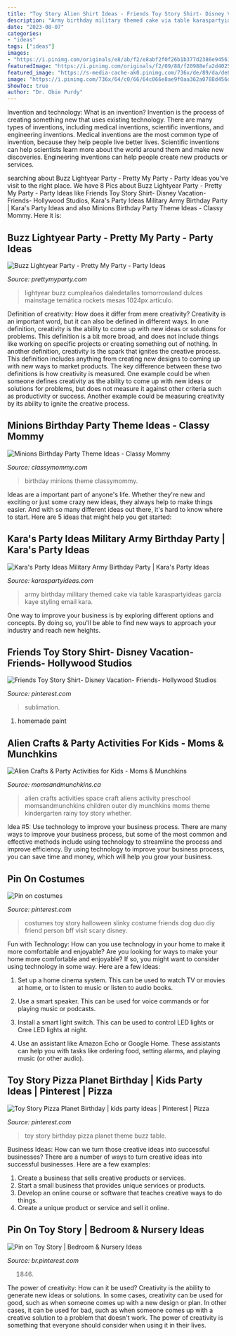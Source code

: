 ```yaml
---
title: "Toy Story Alien Shirt Ideas - Friends Toy Story Shirt- Disney Vacation- Friends- Hollywood Studios"
description: "Army birthday military themed cake via table karaspartyideas garcia kaye styling email kara"
date: "2023-08-07"
categories:
- "ideas"
tags: ["ideas"]
images:
- "https://i.pinimg.com/originals/e8/ab/f2/e8abf2f0f26b1b377d2386e94561341b.jpg"
featuredImage: "https://i.pinimg.com/originals/f2/09/88/f20988efa2d40250336558a71b9bfc10.jpg"
featured_image: "https://s-media-cache-ak0.pinimg.com/736x/de/89/da/de89da2627656d210543444098a7adf1.jpg"
image: "https://i.pinimg.com/736x/64/c0/66/64c066e8ae9f0aa362a0788d456deaa4.jpg"
ShowToc: true
author: "Dr. Obie Purdy"
---
```



Invention and technology: What is an invention?
Invention is the process of creating something new that uses existing technology. There are many types of inventions, including medical inventions, scientific inventions, and engineering inventions. Medical inventions are the most common type of invention, because they help people live better lives. Scientific inventions can help scientists learn more about the world around them and make new discoveries. Engineering inventions can help people create new products or services.

	

		
searching about Buzz Lightyear Party - Pretty My Party - Party Ideas you've visit to the right place. We have 8 Pics about Buzz Lightyear Party - Pretty My Party - Party Ideas like Friends Toy Story Shirt- Disney Vacation- Friends- Hollywood Studios, Kara&#039;s Party Ideas Military Army Birthday Party | Kara&#039;s Party Ideas and also Minions Birthday Party Theme Ideas - Classy Mommy. Here it is:
		
    
## Buzz Lightyear Party - Pretty My Party - Party Ideas

<img loading=lazy src="https://zolpwsuwoq-flywheel.netdna-ssl.com/wp-content/uploads/2012/10/IMG_9528.jpg" onerror="this.onerror=null;this.src='https://tse1.mm.bing.net/th?id=OIP.gCMi8o58Q4smK-nzf1QqYwHaE8&amp;pid=15.1';" alt="Buzz Lightyear Party - Pretty My Party - Party Ideas">

_Source: prettymyparty.com_

>lightyear buzz cumpleaños daledetalles tomorrowland dulces mainstage temática rockets mesas 1024px artículo. 

	

Definition of creativity: How does it differ from mere creativity?
Creativity is an important word, but it can also be defined in different ways. In one definition, creativity is the ability to come up with new ideas or solutions for problems. This definition is a bit more broad, and does not include things like working on specific projects or creating something out of nothing. In another definition, creativity is the spark that ignites the creative process. This definition includes anything from creating new designs to coming up with new ways to market products. The key difference between these two definitions is how creativity is measured. One example could be when someone defines creativity as the ability to come up with new ideas or solutions for problems, but does not measure it against other criteria such as productivity or success. Another example could be measuring creativity by its ability to ignite the creative process.

    
## Minions Birthday Party Theme Ideas - Classy Mommy

<img loading=lazy src="https://classymommy.com/wp-content/uploads/2015/08/IMG_0598.jpg" onerror="this.onerror=null;this.src='https://tse3.mm.bing.net/th?id=OIP.9BjioKepljnWhUz8jmRmqAHaKX&amp;pid=15.1';" alt="Minions Birthday Party Theme Ideas - Classy Mommy">

_Source: classymommy.com_

>birthday minions theme classymommy. 

	

Ideas are a important part of anyone's life. Whether they're new and exciting or just some crazy new ideas, they always help to make things easier. And with so many different ideas out there, it's hard to know where to start. Here are 5 ideas that might help you get started: 

    
## Kara&#039;s Party Ideas Military Army Birthday Party | Kara&#039;s Party Ideas

<img loading=lazy src="https://karaspartyideas.com/wp-content/uploads/2016/02/Army-Themed-Birthday-Party-via-Karas-Party-Ideas-KarasPartyIdeas.com8_.jpeg" onerror="this.onerror=null;this.src='https://tse3.mm.bing.net/th?id=OIP.rNItIB9brBoP-T9QAcc0WgHaLH&amp;pid=15.1';" alt="Kara&#039;s Party Ideas Military Army Birthday Party | Kara&#039;s Party Ideas">

_Source: karaspartyideas.com_

>army birthday military themed cake via table karaspartyideas garcia kaye styling email kara. 

	

One way to improve your business is by exploring different options and concepts. By doing so, you'll be able to find new ways to approach your industry and reach new heights.

    
## Friends Toy Story Shirt- Disney Vacation- Friends- Hollywood Studios

<img loading=lazy src="https://i.pinimg.com/originals/e8/ab/f2/e8abf2f0f26b1b377d2386e94561341b.jpg" onerror="this.onerror=null;this.src='https://tse4.mm.bing.net/th?id=OIP.bizqAivuiBB3nS5advoK8wHaG8&amp;pid=15.1';" alt="Friends Toy Story Shirt- Disney Vacation- Friends- Hollywood Studios">

_Source: pinterest.com_

>sublimation. 

	

1. homemade paint

    
## Alien Crafts &amp; Party Activities For Kids - Moms &amp; Munchkins

<img loading=lazy src="https://www.momsandmunchkins.ca/wp-content/uploads/2014/02/alien-craft-ideas-for-kids.jpg" onerror="this.onerror=null;this.src='https://tse3.mm.bing.net/th?id=OIP.VoPHrd6gTdQQfblE9fMv0QHaMY&amp;pid=15.1';" alt="Alien Crafts &amp; Party Activities for Kids - Moms &amp; Munchkins">

_Source: momsandmunchkins.ca_

>alien crafts activities space craft aliens activity preschool momsandmunchkins children outer diy munchkins moms theme kindergarten rainy toy story whether. 

	

Idea #5: Use technology to improve your business process.
There are many ways to improve your business process, but some of the most common and effective methods include using technology to streamline the process and improve efficiency. By using technology to improve your business process, you can save time and money, which will help you grow your business.

    
## Pin On Costumes

<img loading=lazy src="https://i.pinimg.com/originals/f2/09/88/f20988efa2d40250336558a71b9bfc10.jpg" onerror="this.onerror=null;this.src='https://tse2.mm.bing.net/th?id=OIP.Y4zY1urbD1ZlCNbBtFpdKAHaNK&amp;pid=15.1';" alt="Pin on costumes">

_Source: pinterest.com_

>costumes toy story halloween slinky costume friends dog duo diy friend person bff visit scary disney. 

	

Fun with Technology: How can you use technology in your home to make it more comfortable and enjoyable?
Are you looking for ways to make your home more comfortable and enjoyable? If so, you might want to consider using technology in some way. Here are a few ideas:
1. Set up a home cinema system. This can be used to watch TV or movies at home, or to listen to music or listen to audio books.

2. Use a smart speaker. This can be used for voice commands or for playing music or podcasts.

3. Install a smart light switch. This can be used to control LED lights or Cree LED lights at night.

4. Use an assistant like Amazon Echo or Google Home. These assistants can help you with tasks like ordering food, setting alarms, and playing music (or other audio).

    
## Toy Story Pizza Planet Birthday | Kids Party Ideas | Pinterest | Pizza

<img loading=lazy src="https://s-media-cache-ak0.pinimg.com/736x/de/89/da/de89da2627656d210543444098a7adf1.jpg" onerror="this.onerror=null;this.src='https://tse2.mm.bing.net/th?id=OIP.B8rifUMWwWWEqyoD9Vv9KwHaJ3&amp;pid=15.1';" alt="Toy Story Pizza Planet Birthday | kids party ideas | Pinterest | Pizza">

_Source: pinterest.com_

>toy story birthday pizza planet theme buzz table. 

	

Business Ideas: How can we turn those creative ideas into successful businesses?
There are a number of ways to turn creative ideas into successful businesses. Here are a few examples: 
1. Create a business that sells creative products or services.
2. Start a small business that provides unique services or products.
3. Develop an online course or software that teaches creative ways to do things. 
4. Create a unique product or service and sell it online.

    
## Pin On Toy Story | Bedroom &amp; Nursery Ideas

<img loading=lazy src="https://i.pinimg.com/736x/64/c0/66/64c066e8ae9f0aa362a0788d456deaa4.jpg" onerror="this.onerror=null;this.src='https://tse1.mm.bing.net/th?id=OIP.StImIfgkMYKqR1al3ifQ-wHaGB&amp;pid=15.1';" alt="Pin on Toy Story | Bedroom &amp; Nursery Ideas">

_Source: br.pinterest.com_

>1846. 

	

The power of creativity: How can it be used?
Creativity is the ability to generate new ideas or solutions. In some cases, creativity can be used for good, such as when someone comes up with a new design or plan. In other cases, it can be used for bad, such as when someone comes up with a creative solution to a problem that doesn't work. The power of creativity is something that everyone should consider when using it in their lives.

